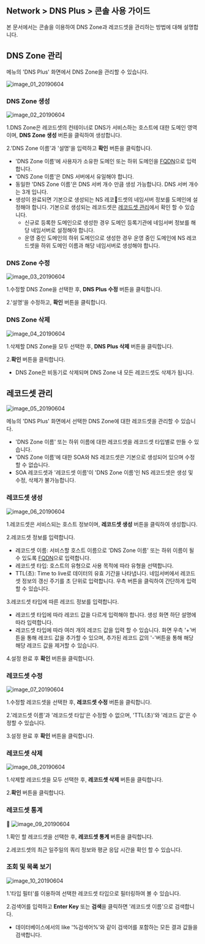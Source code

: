 ## Network > DNS Plus > 콘솔 사용 가이드

본 문서에서는 콘솔을 이용하여 DNS Zone과 레코드셋을 관리하는 방법에 대해 설명합니다.

## DNS Zone 관리

메뉴의 'DNS Plus' 화면에서 DNS Zone을 관리할 수 있습니다.

![image_01_20190604](https://static.toastoven.net/prod_dnsplus/image_01_20190604.png)

### DNS Zone 생성

![image_02_20190604](https://static.toastoven.net/prod_dnsplus/image_02_20190604.png)

1.DNS Zone은 레코드셋의 컨테이너로 DNS가 서비스하는 호스트에 대한 도메인 영역이며, **DNS Zone 생성** 버튼을 클릭하여 생성합니다.

2.'DNS Zone 이름'과 '설명'을 입력하고 **확인** 버튼을 클릭합니다.  

- 'DNS Zone 이름'에 사용자가 소유한 도메인 또는 하위 도메인을 [FQDN](https://en.wikipedia.org/wiki/Fully_qualified_domain_name)으로 입력합니다.
- 'DNS Zone 이름'은 DNS 서버에서 유일해야 합니다.
- 동일한 'DNS Zone 이름'은 DNS 서버 개수 만큼 생성 가능합니다. DNS 서버 개수는 3개 입니다.
- 생성이 완료되면 기본으로 생성되는 NS 레코드셋의 네임서버 정보를 도메인에 설정해야 합니다. 기본으로 생성되는 레코드셋은 [레코드셋 관리](./console-guide/#_1)에서 확인 할 수 있습니다.
	- 신규로 등록한 도메인으로 생성한 경우 도메인 등록기관에 네임서버 정보를 해당 네임서버로 설정해야 합니다.
	- 운영 중인 도메인의 하위 도메인으로 생성한 경우 운영 중인 도메인에 NS 레코드셋을 하위 도메인 이름과 해당 네임서버로 생성해야 합니다.

### DNS Zone 수정

![image_03_20190604](https://static.toastoven.net/prod_dnsplus/image_03_20190604.png)

1.수정할 DNS Zone을 선택한 후, **DNS Plus 수정** 버튼을 클릭합니다.

2.'설명'을 수정하고, **확인** 버튼을 클릭합니다.

### DNS Zone 삭제

![image_04_20190604](https://static.toastoven.net/prod_dnsplus/image_04_20190604.png)

1.삭제할 DNS Zone을 모두 선택한 후, **DNS Plus 삭제** 버튼을 클릭합니다.

2.**확인** 버튼을 클릭합니다.

- DNS Zone은 비동기로 삭제되며 DNS Zone 내 모든 레코드셋도 삭제가 됩니다.

## 레코드셋 관리

![image_05_20190604](https://static.toastoven.net/prod_dnsplus/image_05_20190604.png)

메뉴의 'DNS Plus' 화면에서 선택한 DNS Zone에 대한 레코드셋을 관리할 수 있습니다.

- 'DNS Zone 이름' 또는 하위 이름에 대한 레코드셋을 레코드셋 타입별로 만들 수 있습니다.
- 'DNS Zone 이름'에 대한 SOA와 NS 레코드셋은 기본으로 생성되어 있으며 수정할 수 없습니다.
- SOA 레코드셋과 '레코드셋 이름'이 'DNS Zone 이름'인 NS 레코드셋은 생성 및 수정, 삭제가 불가능합니다.

### 레코드셋 생성

![image_06_20190604](https://static.toastoven.net/prod_dnsplus/image_06_20190604.png)

1.레코드셋은 서비스되는 호스트 정보이며, **레코드셋 생성** 버튼을 클릭하여 생성합니다.

2.레코드셋 정보를 입력합니다.

- 레코드셋 이름: 서비스할 호스트 이름으로 'DNS Zone 이름' 또는 하위 이름이 될 수 있도록 [FQDN](https://en.wikipedia.org/wiki/Fully_qualified_domain_name)으로 입력합니다.
- 레코드셋 타입: 호스트의 유형으로 사용 목적에 따라 유형을 선택합니다.
- TTL(초): Time to live로 데이터의 유효 기간을 나타냅니다. 네임서버에서 레코드셋 정보의 갱신 주기를 초 단위로 입력합니다. 우측 버튼을 클릭하여 간단하게 입력할 수 있습니다.

3.레코드셋 타입에 따른 레코드 정보를 입력합니다.

- 레코드셋 타입에 따라 레코드 값을 다르게 입력해야 합니다. 생성 화면 하단 설명에 따라 입력합니다.
- 레코드셋 타입에 따라 여러 개의 레코드 값을 입력 할 수 있습니다. 화면 우측 '+'버튼을 통해 레코드 값을 추가할 수 있으며, 추가된 레코드 값의 '-'버튼을 통해 해당 해당 레코드 값을 제거할 수 있습니다.

4.설정 완료 후 **확인** 버튼을 클릭합니다.

### 레코드셋 수정

![image_07_20190604](https://static.toastoven.net/prod_dnsplus/image_07_20190604.png)

1.수정할 레코드셋을 선택한 후, **레코드셋 수정** 버튼을 클릭합니다.

2.'레코드셋 이름'과 '레코드셋 타입'은 수정할 수 없으며, 'TTL(초)'와 '레코드 값'은 수정할 수 있습니다.

3.설정 완료 후 **확인** 버튼을 클릭합니다.

### 레코드셋 삭제

![image_08_20190604](https://static.toastoven.net/prod_dnsplus/image_08_20190604.png)

1.삭제할 레코드셋을 모두 선택한 후, **레코드셋 삭제** 버튼을 클릭합니다.

2.**확인** 버튼을 클릭합니다.

### 레코드셋 통계

![image_09_20190604](https://static.toastoven.net/prod_dnsplus/image_09_20190604.png)

1.확인 할 레코드셋을 선택한 후, **레코드셋 통계** 버튼을 클릭합니다.

2.레코드셋의 최근 일주일의 쿼리 정보와 평균 응답 시간을 확인 할 수 있습니다.


### 조회 및 목록 보기

![image_10_20190604](https://static.toastoven.net/prod_dnsplus/image_10_20190604.png)

1.'타입 필터'를 이용하여 선택한 레코드셋 타입으로 필터링하여 볼 수 있습니다.

2.검색어를 입력하고 **Enter Key** 또는 **검색**을 클릭하면 '레코드셋 이름'으로 검색합니다.  

- 데이터베이스에서의 like '%검색어%'와 같이 검색어를 포함하는 모든 결과 값들을 검색합니다.

